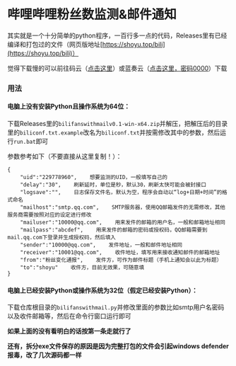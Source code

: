 # 哔哩哔哩粉丝数监测&邮件通知

其实就是一个十分简单的python程序，一百行多一点的代码，Releases里有已经编译和打包过的文件（网页版地址[https://shoyu.top/bili](https://shoyu.top/bili)）

觉得下载慢的可以前往码云（[点击这里](https://gitee.com/shoyu3/bilifanswithmail)）或蓝奏云（[点击这里，密码0000](https://io3.lanzous.com/b0dwltk8j)）下载

### 用法

#### 电脑上没有安装Python且操作系统为64位：

下载Releases里的```bilifanswithmailv0.1-win-x64.zip```并解压，把解压后的目录里的```biliconf.txt.example```改名为```biliconf.txt```并按需修改其中的参数，然后运行```run.bat```即可

参数参考如下（不要直接从这里复制！）：
```
{
    "uid":"229778960",    想要监测的UID，一般填写自己的
    "delay":"30",    刷新延时，单位是秒，默认30，刷新太快可能会被封接口
    "logsave":"",    日志保存文件名，默认为空，程序会自动以“log+日期+时间”的格式命名
    "mailhost":"smtp.qq.com",    SMTP服务器，使用QQ邮箱发件的无需修改，其他服务商需要按照对应的设定进行修改
    "mailuser":"10000@qq.com",    用来发件的邮箱的用户名，一般和邮箱地址相同
    "mailpass":"abcdef",    用来发件的邮箱的密码或授权码，QQ邮箱需要到mail.qq.com下登录并生成授权码，然后填入
    "sender":"10000@qq.com",    发件地址，一般和邮件地址相同
    "receiver":"10001@qq.com",    收件地址，填写用来接收通知邮件的邮箱地址
    "from":"粉丝变化通报",    发件方，可作为邮件标题（手机上通知会以此为标题）
    "to":"shoyu"    收件方，目前无效果，可随意填
}
```

#### 电脑上已经安装Python或操作系统为32位（假定已经安装Python）：

下载仓库根目录的```bilifanswithmail.py```并修改里面的参数比如smtp用户名密码以及收件邮箱等，然后在命令行窗口运行即可

**如果上面的没有看明白的话按第一条走就行了**

**还有，拆分exe文件保存的原因是因为完整打包的文件会引起windows defender报毒，改了几次源码都一样**
